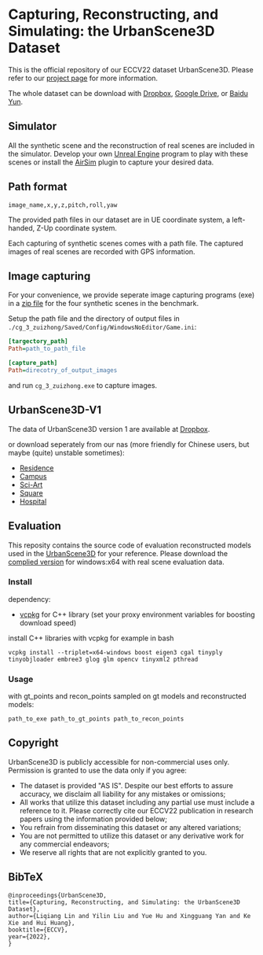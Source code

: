 # Capturing, Reconstructing, and Simulating: the UrbanScene3D Dataset

This is the official repository of our ECCV22 dataset UrbanScene3D. Please refer to our [project page](https://vcc.tech/UrbanScene3D/) for more information.

The whole dataset can be download with [Dropbox](https://www.dropbox.com/sh/8g2urrij2fercko/AABi0GclI-f96uYsAdP0D0Yga?dl=0), [Google Drive](https://drive.google.com/drive/folders/1e91lEw56DUBbQgRTo48T3lVjo53SzEOd?usp=sharing), or [Baidu Yun](https://pan.baidu.com/s/1nqurXpbMzFo_-Cmf6eheOw?pwd=7zdg).

## Simulator
All the synthetic scene and the reconstruction of real scenes are included in the simulator.
Develop your own [Unreal Engine](https://www.unrealengine.com/) program to play with these scenes or
install the [AirSim](https://microsoft.github.io/AirSim/apis/) plugin to capture your desired data.

## Path format
```
image_name,x,y,z,pitch,roll,yaw
```
The provided path files in our dataset are in UE coordinate system, a left-handed, Z-Up coordinate system.

Each capturing of synthetic scenes comes with a path file. The captured images of real scenes are recorded with GPS information.

## Image capturing
For your convenience,
we provide seperate image capturing programs (exe) in a [zip file](https://www.dropbox.com/sh/pw09ebaa6k4phzr/AABsXdqRusZp7WEtQ7qWledOa?dl=0) for the four synthetic scenes in the benchmark. 

Setup the path file and the directory of output files in `./cg_3_zuizhong/Saved/Config/WindowsNoEditor/Game.ini`:
```ini
[targectory_path]
Path=path_to_path_file

[capture_path]
Path=direcotry_of_output_images
```
and run `cg_3_zuizhong.exe` to capture images.

## UrbanScene3D-V1
The data of UrbanScene3D version 1 are available at
[Dropbox](https://www.dropbox.com/sh/mg8pvzwmufpfug3/AADK2C8Zrtlf73tNyUvOJJCka?dl=0).

or download seperately from our nas (more friendly for Chinese users, but maybe (quite) unstable sometimes):
- [Residence](http://szuvccnas.quickconnect.cn/d/s/lSvWkTMbFjecrEwZDx3cV72M5scS2tKA/OxnMJCCChFCGAqEHfVC09VJmO_f-qrga-_LFAaeS27Ag)
- [Campus](http://szuvccnas.quickconnect.cn/d/s/lRrBh8QyqmVQnXgn6Lc41vqnpeZej5bm/Xj3MGE2nOmr9CR_q09lJzYzmtcUGc5XQ-67Hgr9-27Ag)
- [Sci-Art](http://szuvccnas.quickconnect.cn/d/s/lT61obCnx48mOc1FrPtUiuZ8eNCOrEQd/27C8eKMNd1YBpLxJTbYY-jMWU7vRHhbs-5bHAJ9227Ag)
- [Square](http://szuvccnas.quickconnect.cn/d/s/lTcdgzIR95FcFWgXkDBe92EyyjqMHsLy/8fIBdxxvlvckRk3puqWRPlFzG1-BDsU1-27Hgxdq27Ag)
- [Hospital](http://szuvccnas.quickconnect.cn/d/s/lTGZSjPziNZmEUIXnEt8uuT8RyoU44Xg/2RM7OW3HnC_1qDXzsJWXi6QN94DsSc3H-tbHgAMG27Ag)

## Evaluation 
This reposity contains the source code of evaluation reconstructed models used in the [UrbanScene3D](https://vcc.tech/UrbanScene3D/) for your reference. Please download the [complied version](https://github.com/Linxius/UrbanScene3D/releases/download/v0.0.1/Evaluation.zip) for windows:x64 with real scene evaluation data.

### Install

dependency:
- [vcpkg](https://github.com/microsoft/vcpkg) for C++ library (set your proxy environment variables for boosting download speed)

install C++ libraries with vcpkg for example in bash 
```
vcpkg install --triplet=x64-windows boost eigen3 cgal tinyply tinyobjloader embree3 glog glm opencv tinyxml2 pthread
```

### Usage

with gt_points and recon_points sampled on gt models and reconstructed models:
```
path_to_exe path_to_gt_points path_to_recon_points
```


## Copyright
UrbanScene3D is publicly accessible for non-commercial uses only. Permission is granted to use the data only if you agree:
- The dataset is provided "AS IS". Despite our best efforts to assure accuracy, we disclaim all liability for any mistakes or omissions;
- All works that utilize this dataset including any partial use must include a reference to it. Please correctly cite our ECCV22 publication in research papers using the information provided below;
- You refrain from disseminating this dataset or any altered variations;
- You are not permitted to utilize this dataset or any derivative work for any commercial endeavors;
- We reserve all rights that are not explicitly granted to you.

## BibTeX
```
@inproceedings{UrbanScene3D,
title={Capturing, Reconstructing, and Simulating: the UrbanScene3D Dataset},
author={Liqiang Lin and Yilin Liu and Yue Hu and Xingguang Yan and Ke Xie and Hui Huang},
booktitle={ECCV},
year={2022},
}

```